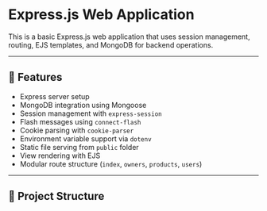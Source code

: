 # Express.js Web Application

This is a basic Express.js web application that uses session management, routing, EJS templates, and MongoDB for backend operations.

---

## 🔧 Features

- Express server setup
- MongoDB integration using Mongoose
- Session management with `express-session`
- Flash messages using `connect-flash`
- Cookie parsing with `cookie-parser`
- Environment variable support via `dotenv`
- Static file serving from `public` folder
- View rendering with EJS
- Modular route structure (`index`, `owners`, `products`, `users`)

---

## 📁 Project Structure

